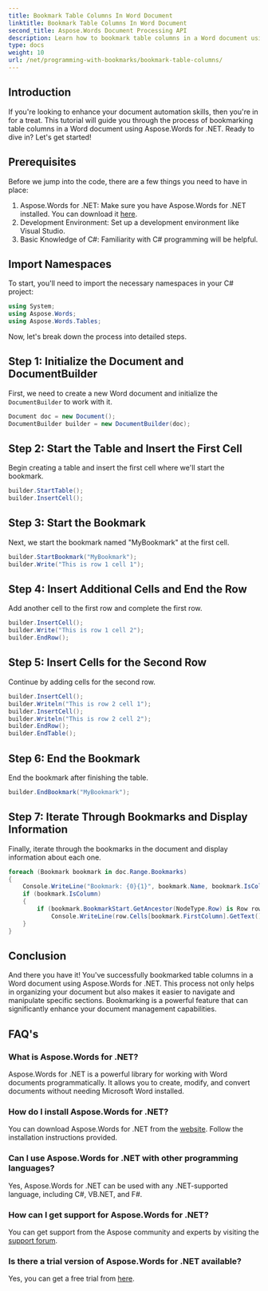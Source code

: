 ```yaml
---
title: Bookmark Table Columns In Word Document
linktitle: Bookmark Table Columns In Word Document
second_title: Aspose.Words Document Processing API
description: Learn how to bookmark table columns in a Word document using Aspose.Words for .NET with this comprehensive, step-by-step tutorial.
type: docs
weight: 10
url: /net/programming-with-bookmarks/bookmark-table-columns/
---
```

## Introduction

If you're looking to enhance your document automation skills, then you're in for a treat. This tutorial will guide you through the process of bookmarking table columns in a Word document using Aspose.Words for .NET. Ready to dive in? Let's get started!

## Prerequisites

Before we jump into the code, there are a few things you need to have in place:

1. Aspose.Words for .NET: Make sure you have Aspose.Words for .NET installed. You can download it [here](https://releases.aspose.com/words/net/).
2. Development Environment: Set up a development environment like Visual Studio.
3. Basic Knowledge of C#: Familiarity with C# programming will be helpful.

## Import Namespaces

To start, you'll need to import the necessary namespaces in your C# project:

```csharp
using System;
using Aspose.Words;
using Aspose.Words.Tables;
```

Now, let's break down the process into detailed steps.

## Step 1: Initialize the Document and DocumentBuilder

First, we need to create a new Word document and initialize the `DocumentBuilder` to work with it.

```csharp
Document doc = new Document();
DocumentBuilder builder = new DocumentBuilder(doc);
```

## Step 2: Start the Table and Insert the First Cell

Begin creating a table and insert the first cell where we'll start the bookmark.

```csharp
builder.StartTable();
builder.InsertCell();
```

## Step 3: Start the Bookmark

Next, we start the bookmark named "MyBookmark" at the first cell.

```csharp
builder.StartBookmark("MyBookmark");
builder.Write("This is row 1 cell 1");
```

## Step 4: Insert Additional Cells and End the Row

Add another cell to the first row and complete the first row.

```csharp
builder.InsertCell();
builder.Write("This is row 1 cell 2");
builder.EndRow();
```

## Step 5: Insert Cells for the Second Row

Continue by adding cells for the second row.

```csharp
builder.InsertCell();
builder.Writeln("This is row 2 cell 1");
builder.InsertCell();
builder.Writeln("This is row 2 cell 2");
builder.EndRow();
builder.EndTable();
```

## Step 6: End the Bookmark

End the bookmark after finishing the table.

```csharp
builder.EndBookmark("MyBookmark");
```

## Step 7: Iterate Through Bookmarks and Display Information

Finally, iterate through the bookmarks in the document and display information about each one.

```csharp
foreach (Bookmark bookmark in doc.Range.Bookmarks)
{
    Console.WriteLine("Bookmark: {0}{1}", bookmark.Name, bookmark.IsColumn ? " (Column)" : "");
    if (bookmark.IsColumn)
    {
        if (bookmark.BookmarkStart.GetAncestor(NodeType.Row) is Row row && bookmark.FirstColumn < row.Cells.Count)
            Console.WriteLine(row.Cells[bookmark.FirstColumn].GetText().TrimEnd(ControlChar.CellChar));
    }
}
```

## Conclusion

And there you have it! You've successfully bookmarked table columns in a Word document using Aspose.Words for .NET. This process not only helps in organizing your document but also makes it easier to navigate and manipulate specific sections. Bookmarking is a powerful feature that can significantly enhance your document management capabilities.

## FAQ's

### What is Aspose.Words for .NET?
Aspose.Words for .NET is a powerful library for working with Word documents programmatically. It allows you to create, modify, and convert documents without needing Microsoft Word installed.

### How do I install Aspose.Words for .NET?
You can download Aspose.Words for .NET from the [website](https://releases.aspose.com/words/net/). Follow the installation instructions provided.

### Can I use Aspose.Words for .NET with other programming languages?
Yes, Aspose.Words for .NET can be used with any .NET-supported language, including C#, VB.NET, and F#.

### How can I get support for Aspose.Words for .NET?
You can get support from the Aspose community and experts by visiting the [support forum](https://forum.aspose.com/c/words/8).

### Is there a trial version of Aspose.Words for .NET available?
Yes, you can get a free trial from [here](https://releases.aspose.com/).

